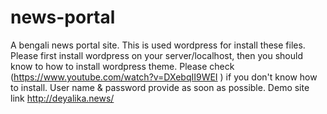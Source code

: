 # news-portal
A bengali news portal site. This is used wordpress for install these files. Please first install wordpress on your server/localhost, then you should know to how to install wordpress theme. Please check (https://www.youtube.com/watch?v=DXebqII9WEI ) if you don't know how to install. User name & password provide as soon as possible. Demo site link http://deyalika.news/
